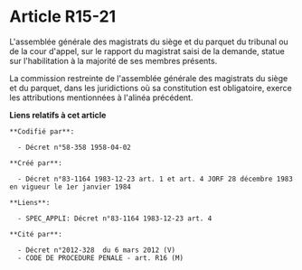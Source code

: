 # Article R15-21

L'assemblée générale des magistrats du siège et du parquet du tribunal ou de la cour d'appel, sur le rapport du magistrat
saisi de la demande, statue sur l'habilitation à la majorité de ses membres présents.

La commission restreinte de l'assemblée générale des magistrats du siège et du parquet, dans les juridictions où sa
constitution est obligatoire, exerce les attributions mentionnées à l'alinéa précédent.

**Liens relatifs à cet article**

	**Codifié par**:

	  - Décret n°58-358 1958-04-02

	**Créé par**:

	  - Décret n°83-1164 1983-12-23 art. 1 et art. 4 JORF 28 décembre 1983 en vigueur le 1er janvier 1984

	**Liens**:

	  - SPEC_APPLI: Décret n°83-1164 1983-12-23 art. 4

	**Cité par**:

	  - Décret n°2012-328  du 6 mars 2012 (V)
	  - CODE DE PROCEDURE PENALE - art. R16 (M)
